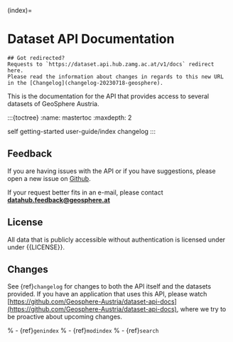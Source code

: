 (index)=
# Dataset API Documentation

```{attention}
## Got redirected?
Requests to `https://dataset.api.hub.zamg.ac.at/v1/docs` redirect here.
Please read the information about changes in regards to this new URL in the [Changelog](changelog-20230718-geosphere).
```

This is the documentation for the API that provides access to several datasets of GeoSphere Austria.

:::{toctree}
:name: mastertoc
:maxdepth: 2

self
getting-started
user-guide/index
changelog
:::

## Feedback

If you are having issues with the API or if you have suggestions, please open a new issue on
[Github](https://github.com/Geosphere-Austria/dataset-api-docs).

If your request better fits in an e-mail, please contact **datahub.feedback@geosphere.at**

## License

All data that is publicly accessible without authentication is licensed under under {{LICENSE}}.

## Changes

See {ref}`changelog` for changes to both the API itself and the datasets provided. 
If you have an application that uses this API, please watch 
[https://github.com/Geosphere-Austria/dataset-api-docs](https://github.com/Geosphere-Austria/dataset-api-docs),
where we try to be proactive about upcoming changes.

% - {ref}`genindex`
% - {ref}`modindex`
% - {ref}`search`
